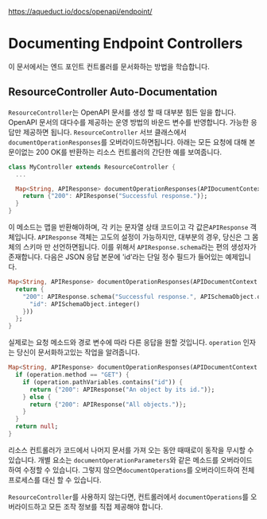 https://aqueduct.io/docs/openapi/endpoint/

# Documenting Endpoint Controllers

이 문서에서는 엔드 포인트 컨트롤러를 문서화하는 방법을 학습합니다.

## ResourceController Auto-Documentation

`ResourceController`는 OpenAPI 문서를 생성 할 때 대부분 힘든 일을 합니다. OpenAPI 문서의 대다수를 제공하는 운영 방법의 바운드 변수를 반영합니다. 가능한 응답만 제공하면 됩니다. `ResourceController` 서브 클래스에서`documentOperationResponses`를 오버라이드하면됩니다. 아래는 모든 요청에 대해 본문이없는 200 OK를 반환하는 리소스 컨트롤러의 간단한 예를 보여줍니다.

```dart
class MyController extends ResourceController {
  ...

  Map<String, APIResponse> documentOperationResponses(APIDocumentContext context, Operation operation) {
    return {"200": APIResponse("Successful response.")};
  }
}
```

이 메소드는 맵을 반환해야하며, 각 키는 문자열 상태 코드이고 각 값은`APIResponse` 객체입니다. `APIResponse` 객체는 고도의 설정이 가능하지만, 대부분의 경우, 당신은 그 몸체의 스키마 만 선언하면됩니다. 이를 위해서 `APIResponse.schema`라는 편의 생성자가 존재합니다. 다음은 JSON 응답 본문에 'id'라는 단일 정수 필드가 들어있는 예제입니다.

```dart
Map<String, APIResponse> documentOperationResponses(APIDocumentContext context, Operation operation) {
  return {
    "200": APIResponse.schema("Successful response.", APISchemaObject.object({
      "id": APISchemaObject.integer()
    }))
  };
}
```

실제로는 요청 메소드와 경로 변수에 따라 다른 응답을 원할 것입니다. `operation` 인자는 당신이 문서화하고있는 작업을 알려줍니다.

```dart
Map<String, APIResponse> documentOperationResponses(APIDocumentContext context, Operation operation) {
  if (operation.method == "GET") {
    if (operation.pathVariables.contains("id")) {
      return {"200": APIResponse("An object by its id.")};
    } else {
      return {"200": APIResponse("All objects.")};
    }
  }
  return null;
}
```

리소스 컨트롤러가 코드에서 나머지 문서를 가져 오는 동안 때때로이 동작을 무시할 수 있습니다. 개별 요소는 `documentOperationParameters`와 같은 메소드를 오버라이드하여 수정할 수 있습니다. 그렇지 않으면`documentOperations`를 오버라이드하여 전체 프로세스를 대신 할 수 있습니다.

`ResourceController`를 사용하지 않는다면, 컨트롤러에서 `documentOperations`를 오버라이드하고 모든 조작 정보를 직접 제공해야 합니다.